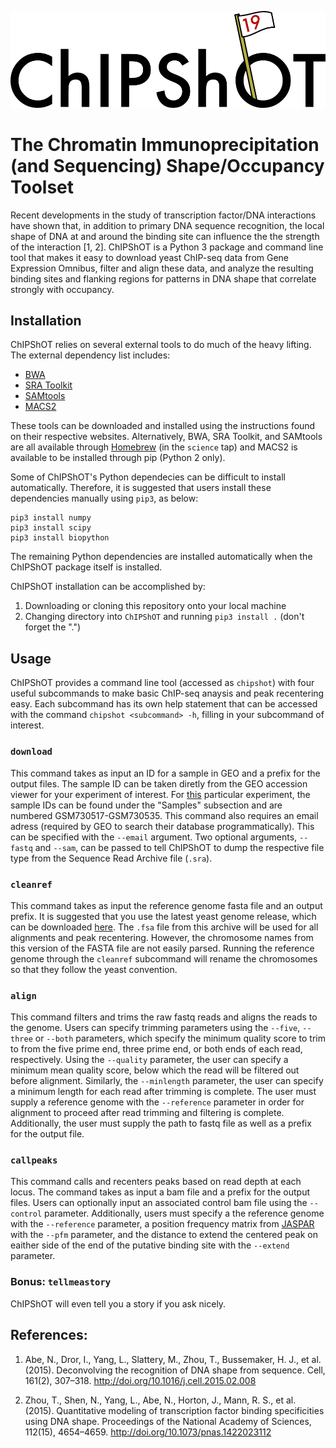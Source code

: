![ChIPShOT Logo](./logo.png "Gunga galunga!")

# The Chromatin Immunoprecipitation (and Sequencing) Shape/Occupancy Toolset

Recent developments in the study of transcription factor/DNA interactions have shown that, in addition to primary DNA sequence recognition, the local shape of DNA at and around the binding site can influence the the strength of the interaction [1, 2]. ChIPShOT is a Python 3 package and command line tool that makes it easy to download yeast ChIP-seq data from Gene Expression Omnibus, filter and align these data, and analyze the resulting binding sites and flanking regions for patterns in DNA shape that correlate strongly with occupancy.

## Installation

ChIPShOT relies on several external tools to do much of the heavy lifting. The external dependency list includes:

+ [BWA](http://bio-bwa.sourceforge.net)
+ [SRA Toolkit](http://www.ncbi.nlm.nih.gov/Traces/sra/sra.cgi?view=software)
+ [SAMtools](http://samtools.sourceforge.net)
+ [MACS2](https://github.com/taoliu/MACS)

These tools can be downloaded and installed using the instructions found on their respective websites. Alternatively, BWA, SRA Toolkit, and SAMtools are all available through [Homebrew](http://brew.sh/) (in the `science` tap) and MACS2 is available to be installed through pip (Python 2 only).

Some of ChIPShOT's Python dependecies can be difficult to install automatically. Therefore, it is suggested that users install these dependencies manually using `pip3`, as below:

```
pip3 install numpy
pip3 install scipy
pip3 install biopython
```

The remaining Python dependencies are installed automatically when the ChIPShOT package itself is installed.

ChIPShOT installation can be accomplished by:
1. Downloading or cloning this repository onto your local machine
2. Changing directory into `ChIPShOT` and running `pip3 install .` (don't forget the ".")

## Usage

ChIPShOT provides a command line tool (accessed as `chipshot`) with four useful subcommands to make basic ChIP-seq anaysis and peak recentering easy. Each subcommand has its own help statement that can be accessed with the command `chipshot <subcommand> -h`, filling in your subcommand of interest.

### `download`

This command takes as input an ID for a sample in GEO and a prefix for the output files. The sample ID can be taken diretly from the GEO accession viewer for your experiment of interest. For [this](http://www.ncbi.nlm.nih.gov/geo/query/acc.cgi?acc=GSE29506) particular experiment, the sample IDs can be found under the "Samples" subsection and are numbered GSM730517-GSM730535. This command also requires an email adress (required by GEO to search their database programmatically). This can be specified with the `--email` argument. Two optional arguments, `--fastq` and `--sam`, can be passed to tell ChIPShOT to dump the respective file type from the Sequence Read Archive file (`.sra`).

### `cleanref`

This command takes as input the reference genome fasta file and an output prefix. It is suggested that you use the latest yeast genome release, which can be downloaded [here](http://downloads.yeastgenome.org/sequence/S288C_reference/genome_releases/). The `.fsa` file from this archive will be used for all alignments and peak recentering. However, the chromosome names from this version of the FASTA file are not easily parsed. Running the reference genome through the `cleanref` subcommand will rename the chromosomes so that they follow the yeast convention. 

### `align`

This command filters and trims the raw fastq reads and aligns the reads to the genome. Users can specify trimming parameters using the `--five`, `--three` or `--both` parameters, which specify the minimum quality score to trim to from the five prime end, three prime end, or both ends of each read, respectively. Using the `--quality` parameter, the user can specify a minimum mean quality score, below which the read will be filtered out before alignment. Similarly, the `--minlength` parameter, the user can specify a minimum length for each read after trimming is complete. The user must supply a reference genome with the `--reference` parameter in order for alignment to proceed after read trimming and filtering is complete. Additionally, the user must supply the path to fastq file as well as a prefix for the output file.

### `callpeaks`

This command calls and recenters peaks based on read depth at each locus. The command takes as input a bam file and a prefix for the output files. Users can optionally input an associated control bam file using the `--control` parameter. Additionally, users must specify a the reference genome with the `--reference` parameter, a position frequency matrix from [JASPAR](http://jaspar.genereg.net) with the `--pfm` parameter, and the distance to extend the centered peak on eaither side of the end of the putative binding site with the `--extend` parameter.

### Bonus: `tellmeastory`

ChIPShOT will even tell you a story if you ask nicely.

## References:

1. Abe, N., Dror, I., Yang, L., Slattery, M., Zhou, T., Bussemaker, H. J., et al. (2015). Deconvolving the recognition of DNA shape from sequence. Cell, 161(2), 307–318. http://doi.org/10.1016/j.cell.2015.02.008

2. Zhou, T., Shen, N., Yang, L., Abe, N., Horton, J., Mann, R. S., et al. (2015). Quantitative modeling of transcription factor binding specificities using DNA shape. Proceedings of the National Academy of Sciences, 112(15), 4654–4659. http://doi.org/10.1073/pnas.1422023112

